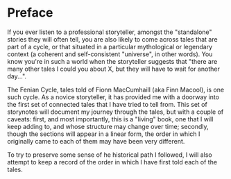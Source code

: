 # Preface

If you ever listen to a professional storyteller, amongst the "standalone" 
stories they will often tell, you are also likely to come across tales 
that are part of a cycle, or that situated in a particular mythological or 
legendary context (a coherent and self-consistent "universe", in other 
words). You know you're in such a world when the storyteller suggests that 
"there are many other tales I could you about X, but they will have to 
wait for another day...".

The Fenian Cycle, tales told of Fionn MacCumhaill (aka Finn Macool), is 
one such cycle. As a novice storyteller, it has provided me with a doorway 
into the first set of connected tales that I have tried to tell from. This 
set of storynotes will document my journey through the tales, but with a 
couple of caveats: first, and most importantly, this is a "living" book, 
one that I will keep adding to, and whose structure may change over time;
secondly, though the sections will appear in a linear form, the order in 
which I originally came to each of them may have been very 
different.

To try to preserve some sense of he historical path I followed, 
I will also attempt to keep a record of the order in which I have first 
told each of the tales.

